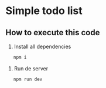 # Simple todo list

## How to execute this code

1. Install all dependencies

```bash
   npm i
```

1. Run de server

```bash
   npm run dev
```
